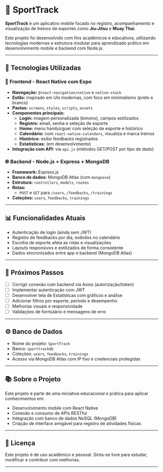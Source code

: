 # 🥋 SportTrack

**SportTrack** é um aplicativo mobile focado no registro, acompanhamento e visualização de treinos de esportes como **Jiu-Jitsu** e **Muay Thai**.

Este projeto foi desenvolvido com fins acadêmicos e educativos, utilizando tecnologias modernas e estrutura modular para aprendizado prático em desenvolvimento mobile e backend com Node.js.

---

## 🚀 Tecnologias Utilizadas

### 📱 **Frontend - React Native com Expo**
- **Navegação:** `@react-navigation/native` e `native-stack`
- **Estilo:** inspirado em UIs modernas, com foco em minimalismo (preto e branco)
- **Pastas:** `screens`, `styles`, `scripts`, `assets`
- **Componentes principais:**
  - **Login:** imagem personalizada (kimono), campos estilizados
  - **Registro:** email, senha e seleção de esporte
  - **Home:** menu hambúrguer com seleção de esporte e histórico
  - **Calendário:** com `react-native-calendars`, visualiza e marca treinos
  - **Histórico:** exibe feedbacks registrados
  - **Estatísticas:** (em desenvolvimento)
- **Integração com API:** via `api.js` (métodos GET/POST por tipo de dado)

### 🌐 **Backend - Node.js + Express + MongoDB**
- **Framework:** Express.js
- **Banco de dados:** MongoDB Atlas (com `mongoose`)
- **Estrutura:** `controllers`, `models`, `routes`
- **Rotas:**
  - `POST` e `GET` para `/users`, `/feedbacks`, `/trainings`
- **Coleções:** `users`, `feedbacks`, `trainings`

---

## 📊 Funcionalidades Atuais

- Autenticação de login (ainda sem JWT)
- Registro de feedbacks por dia, exibidos no calendário
- Escolha de esporte afeta as rotas e visualizações
- Layouts responsivos e estilizados de forma consistente
- Dados sincronizados entre app e backend (MongoDB Atlas)

---

## 📌 Próximos Passos

- [ ] Corrigir conexão com backend via Axios (autorização/token)
- [ ] Implementar autenticação com JWT
- [ ] Desenvolver tela de Estatísticas com gráficos e análise
- [ ] Adicionar filtros por esporte, período e desempenho
- [ ] Melhorias visuais e responsividade
- [ ] Validações de formulário e mensagens de erro

---

## ⚙️ Banco de Dados

- Nome do projeto: `SportTrack`
- Banco: `sporttrackdb`
- Coleções: `users`, `feedbacks`, `trainings`
- Acesso via MongoDB Atlas com IP fixo e credenciais protegidas

---

## 📚 Sobre o Projeto

Este projeto é parte de uma iniciativa educacional e prática para aplicar conhecimentos em:
- Desenvolvimento mobile com React Native
- Conexão e consumo de APIs RESTful
- Integração com banco de dados NoSQL (MongoDB)
- Criação de interface amigável para registro de atividades físicas

---

## 📄 Licença

Este projeto é de uso acadêmico e pessoal. Sinta-se livre para estudar, modificar e contribuir com melhorias.

---

